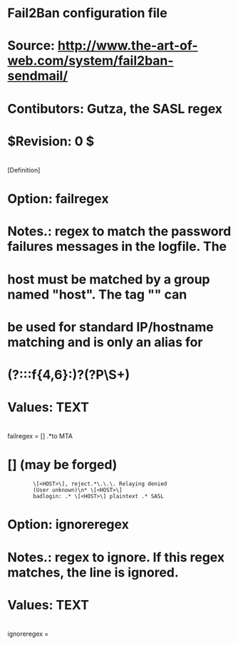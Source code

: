 # Fail2Ban configuration file
#
# Source: http://www.the-art-of-web.com/system/fail2ban-sendmail/
# Contibutors: Gutza, the SASL regex
#
# $Revision: 0 $
#

[Definition]

# Option:  failregex
# Notes.:  regex to match the password failures messages in the logfile. The
#          host must be matched by a group named "host". The tag "<HOST>" can
#          be used for standard IP/hostname matching and is only an alias for
#          (?:::f{4,6}:)?(?P<host>\S+)
# Values:  TEXT
#

failregex = \[<HOST>\] .*to MTA
#            \[<HOST>\] \(may be forged\)
            \[<HOST>\], reject.*\.\.\. Relaying denied
            (User unknown)\n* \[<HOST>\]
            badlogin: .* \[<HOST>\] plaintext .* SASL

# Option:  ignoreregex
# Notes.:  regex to ignore. If this regex matches, the line is ignored.
# Values:  TEXT
#
ignoreregex =
